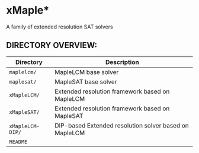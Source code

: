 # xMaple*
A family of extended resolution SAT solvers

## DIRECTORY OVERVIEW:

| Directory        | Description                                                   |
|------------------|---------------------------------------------------------------|
| `maplelcm/`      | MapleLCM base solver                                          |
| `maplesat/`      | MapleSAT base solver                                          |
| `xMapleLCM/`     | Extended resolution framework based on MapleLCM               |
| `xMapleSAT/`     | Extended resolution framework based on MapleSAT               |
| `xMapleLCM-DIP/` | DIP-based Extended resolution solver based on MapleLCM        |
| `README`         |                                                               |


